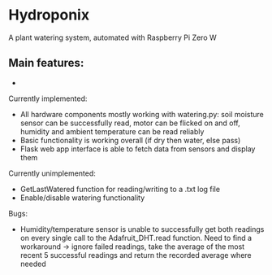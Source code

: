 # Hydroponix
A plant watering system, automated with Raspberry Pi Zero W

Main features:
- 
- 

Currently implemented:
- All hardware components mostly working with watering.py: soil moisture sensor can be successfully read, motor can be flicked on and off, humidity and ambient temperature can be read reliably
- Basic functionality is working overall (if dry then water, else pass) 
- Flask web app interface is able to fetch data from sensors and display them

Currently unimplemented:
- GetLastWatered function for reading/writing to a .txt log file
- Enable/disable watering functionality

Bugs:
- Humidity/temperature sensor is unable to successfully get both readings on every single call to the Adafruit_DHT.read function. Need to find a workaround -> ignore failed readings, take the average of the most recent 5 successful readings and return the recorded average where needed
